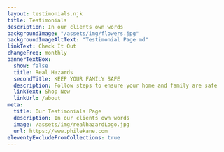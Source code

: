 ```yaml
---
layout: testimonials.njk
title: Testimonials
description: In our clients own words
backgroundImage: "/assets/img/flowers.jpg"
backgroundImageAltText: "Testimonial Page md"
linkText: Check It Out
changeFreq: monthly
bannerTextBox:
  show: false
  title: Real Hazards
  secondTitle: KEEP YOUR FAMILY SAFE
  description: Follow steps to ensure your home and family are safe
  linkText: Shop Now
  linkUrl: /about
meta:
  title: Our Testimonials Page
  description: In our clients own words
  image: /assets/img/realhazardLogo.jpg
  url: https://www.philekane.com 
eleventyExcludeFromCollections: true
---
```


